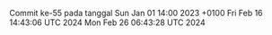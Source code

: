 Commit ke-55 pada tanggal Sun Jan 01 14:00 2023 +0100
Fri Feb 16 14:43:06 UTC 2024
Mon Feb 26 06:43:28 UTC 2024
